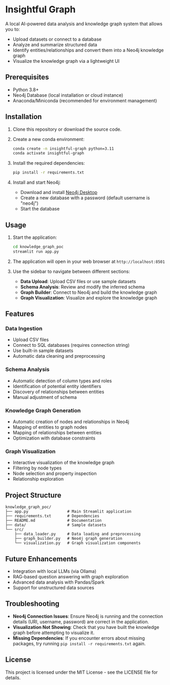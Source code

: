 # Insightful Graph 

A local AI-powered data analysis and knowledge graph system that allows you to:

- Upload datasets or connect to a database
- Analyze and summarize structured data
- Identify entities/relationships and convert them into a Neo4j knowledge graph
- Visualize the knowledge graph via a lightweight UI

## Prerequisites

- Python 3.8+
- Neo4j Database (local installation or cloud instance)
- Anaconda/Miniconda (recommended for environment management)

## Installation

1. Clone this repository or download the source code.

2. Create a new conda environment:
   ```bash
   conda create -n insightful-graph python=3.11
   conda activate insightful-graph
   ```

3. Install the required dependencies:
   ```bash
   pip install -r requirements.txt
   ```

4. Install and start Neo4j:
   - Download and install [Neo4j Desktop](https://neo4j.com/download/)
   - Create a new database with a password (default username is "neo4j")
   - Start the database

## Usage

1. Start the application:
   ```bash
   cd knowledge_graph_poc
   streamlit run app.py
   ```

2. The application will open in your web browser at `http://localhost:8501`

3. Use the sidebar to navigate between different sections:
   - **Data Upload**: Upload CSV files or use sample datasets
   - **Schema Analysis**: Review and modify the inferred schema
   - **Graph Builder**: Connect to Neo4j and build the knowledge graph
   - **Graph Visualization**: Visualize and explore the knowledge graph

## Features

### Data Ingestion

- Upload CSV files
- Connect to SQL databases (requires connection string)
- Use built-in sample datasets
- Automatic data cleaning and preprocessing

### Schema Analysis

- Automatic detection of column types and roles
- Identification of potential entity identifiers
- Discovery of relationships between entities
- Manual adjustment of schema

### Knowledge Graph Generation

- Automatic creation of nodes and relationships in Neo4j
- Mapping of entities to graph nodes
- Mapping of relationships between entities
- Optimization with database constraints

### Graph Visualization

- Interactive visualization of the knowledge graph
- Filtering by node types
- Node selection and property inspection
- Relationship exploration

## Project Structure

```
knowledge_graph_poc/
├── app.py                 # Main Streamlit application
├── requirements.txt       # Dependencies
├── README.md              # Documentation
├── data/                  # Sample datasets
└── src/
    ├── data_loader.py     # Data loading and preprocessing
    ├── graph_builder.py   # Neo4j graph generation
    └── visualization.py   # Graph visualization components
```

## Future Enhancements

- Integration with local LLMs (via Ollama)
- RAG-based question answering with graph exploration
- Advanced data analysis with Pandas/Spark
- Support for unstructured data sources

## Troubleshooting

- **Neo4j Connection Issues**: Ensure Neo4j is running and the connection details (URI, username, password) are correct in the application.
- **Visualization Not Showing**: Check that you have built the knowledge graph before attempting to visualize it.
- **Missing Dependencies**: If you encounter errors about missing packages, try running `pip install -r requirements.txt` again.

## License

This project is licensed under the MIT License - see the LICENSE file for details.
